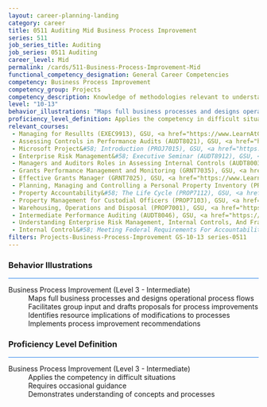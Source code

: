 ```yaml
---
layout: career-planning-landing
category: career
title: 0511 Auditing Mid Business Process Improvement
series: 511
job_series_title: Auditing
job_series: 0511 Auditing
career_level: Mid
permalink: /cards/511-Business-Process-Improvement-Mid
functional_competency_designation: General Career Competencies
competency: Business Process Improvement
competency_group: Projects
competency_description: Knowledge of methodologies relevant to understanding, analyzing, and optimizing existing business processes; documents and understands current business processes, identifies issues, suggests process improvements, participates in implementing improvements, or monitors to ensure that improvements work as designed.
level: "10-13"
behavior_illustrations: "Maps full business processes and designs operational process flows ? Facilitates group input and drafts proposals for process improvements ? Identifies resource implications of modifications to processes ? Implements process improvement recommendations"
proficiency_level_definition: Applies the competency in difficult situations ? Requires occasional guidance ? Demonstrates understanding of concepts and processes
relevant_courses: 
 - Managing for Resullts (EXEC9913), GSU, <a href="https://www.LearnAtGSUSA.com/EXEC9923">https://www.LearnAtGSUSA.com/EXEC9923</a>
 - Assessing Controls in Performance Audits (AUDT8021), GSU, <a href="https://www.LearnAtGSUSA.com/AUDT8031">https://www.LearnAtGSUSA.com/AUDT8031</a>
 - Microsoft Project&#58; Introduction (PROJ7015), GSU, <a href="https://www.LearnAtGSUSA.com/PROJ7025">https://www.LearnAtGSUSA.com/PROJ7025</a>
 - Enterprise Risk Management&#58; Executive Seminar (AUDT8912), GSU, <a href="https://www.LearnAtGSUSA.com/AUDT8914">https://www.LearnAtGSUSA.com/AUDT8914</a>
 - Managers and Auditors Roles in Assessing Internal Controls (AUDT8003), GSU, <a href="https://www.LearnAtGSUSA.com/AUDT8013">https://www.LearnAtGSUSA.com/AUDT8013</a>
 - Grants Performance Management and Monitoring (GRNT7035), GSU, <a href="https://www.LearnAtGSUSA.com/GRNT7037">https://www.LearnAtGSUSA.com/GRNT7037</a>
 - Effective Grants Manager (GRNT7025), GSU, <a href="https://www.LearnAtGSUSA.com/GRNT7027">https://www.LearnAtGSUSA.com/GRNT7027</a>
 - Planning, Managing and Controlling a Personal Property Inventory (PROP7013), GSU, <a href="https://www.LearnAtGSUSA.com/PROP7015">https://www.LearnAtGSUSA.com/PROP7015</a>
 - Property Accountability&#58; The Life Cycle (PROP7112), GSU, <a href="https://www.LearnAtGSUSA.com/PROP7114">https://www.LearnAtGSUSA.com/PROP7114</a>
 - Property Management for Custodial Officers (PROP7103), GSU, <a href="https://www.LearnAtGSUSA.com/PROP7105">https://www.LearnAtGSUSA.com/PROP7105</a>
 - Warehousing, Operations and Disposal (PROP7001), GSU, <a href="https://www.LearnAtGSUSA.com/PROP7003">https://www.LearnAtGSUSA.com/PROP7003</a>
 - Intermediate Performance Auditing (AUDT8046), GSU, <a href="https://www.LearnAtGSUSA.com/AUDT8052">https://www.LearnAtGSUSA.com/AUDT8052</a>
 - Understanding Enterprise Risk Management, Internal Controls, And Fraud Prevention In The Federal Environment, MC, <a href="https://www.managementconcepts.com/course/id/5892?utm_source=CFOportal&utm_medium=listing&utm_campaign=CFOTTEP&utm_id=23FM">https://www.managementconcepts.com/course/id/5892?utm_source=CFOportal&utm_medium=listing&utm_campaign=CFOTTEP&utm_id=23FM</a>
 - Internal Control&#58; Meeting Federal Requirements For Accountability, MC, <a href="https://www.managementconcepts.com/course/id/5112?utm_source=CFOportal&utm_medium=listing&utm_campaign=CFOTTEP&utm_id=23FM">https://www.managementconcepts.com/course/id/5112?utm_source=CFOportal&utm_medium=listing&utm_campaign=CFOTTEP&utm_id=23FM</a>
filters: Projects-Business-Process-Improvement GS-10-13 series-0511
---
```


<div class="desktop:grid-col-6 margin-y-3">
  <div class="border-top-2 bg-white padding-3 shadow-5 height-full members-hover border-1px button-border border-top-blue radius-lg card-text-color">
    <h3>Behavior Illustrations</h3>
    <hr style="background-color: #2680EB !important;"/>
    <dl class="text-base card-content-color"><dt>Business Process Improvement (Level 3 - Intermediate)</dt><dd>Maps full business processes and designs operational process flows </dd><dd> Facilitates group input and drafts proposals for process improvements </dd><dd> Identifies resource implications of modifications to processes </dd><dd> Implements process improvement recommendations</dd></dl>
  </div>
</div>
<div class="desktop:grid-col-6 margin-y-3">
  <div class="border-top-2 bg-white padding-3 shadow-5 height-full members-hover border-1px button-border border-top-blue radius-lg card-text-color">
    <h3>Proficiency Level Definition</h3>
     <hr style="background-color: #2680EB !important;"/>
    <dl class="text-base card-content-color"><dt>Business Process Improvement (Level 3 - Intermediate)</dt><dd>Applies the competency in difficult situations </dd><dd> Requires occasional guidance </dd><dd> Demonstrates understanding of concepts and processes</dd></dl>
  </div>
</div>